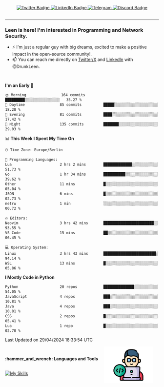 <div id="badges" align="center">
  <a href="https://twitter.com/DrunkLeen">
    <img src="https://img.shields.io/badge/Twitter-blue?style=for-the-badge&logo=twitter&logoColor=white" alt="Twitter Badge"/>
  </a>
  <a href="https://www.instagram.com/reza.df.x">  
    <img src="https://img.shields.io/badge/LinkedIn-skyblue?style=for-the-badge&logo=LinkedIn&logoColor=black" alt="LinkedIn Badge"/>
  </a>
  <a href="http://telegram.me/rezadfx">
    <img src="https://img.shields.io/badge/Telegram-white?style=for-the-badge&logo=telegram&logoColor=blue" alt=Telegram Badge"/>
  </a>
  <a href="https://twitter.com/DrunkLeen">
    <img src="https://img.shields.io/badge/Discord-gray?style=for-the-badge&logo=discord&logoColor=white" alt="Discord Badge"/>
  </a>
  <br>
  <img src="https://komarev.com/ghpvc/?username=drunkleen&style=flat-square&color=red" alt=""/>
</div>


---


### <summary><b> Leen is here! I'm interested in Programming and Network Security.</b></summary>

- :zap: I'm just a regular guy with big dreams, excited to make a positive impact in the open-source community!.
- :mailbox: You can reach me directly on [Twitter/X](https://twitter.com/DrunkLeen) and [LinkedIn](https://www.linkedin.com/in/drunkleen/) with @DrunkLeen.

<br>

<!-- <details>
<summary><b>:gear: &nbsp;Git statistics</b></summary>
<br>

[![Top Langs](https://github-readme-stats.vercel.app/api/top-langs/?username=drunkleen&layout=compact&theme=github_dark#gh-dark-mode-only)](https://github.com/drunkleen/github-readme-stats)
[![Top Langs](https://github-readme-stats.vercel.app/api/top-langs/?username=drunkleen&layout=compact&theme=vue#gh-light-mode-only)](https://github.com/drunkleen/github-readme-stats)
[![DrunkLeen's GitHub stats-Dark](https://github-readme-stats.vercel.app/api?username=drunkleen&show_icons=true&theme=github_dark#gh-dark-mode-only)](https://github.com/drunkleen/)
[![DrunkLeen's GitHub stats-Light](https://github-readme-stats.vercel.app/api?username=drunkleen&show_icons=true&theme=vue#gh-light-mode-only)](https://github.com/drunkleen/github-readme-stats)
[![willianrod's wakatime stats](https://github-readme-stats.vercel.app/api/wakatime?username=drunkleen&theme=github_dark#gh-dark-mode-only)](https://github.com/drunkleen/github-readme-stats)
[![willianrod's wakatime stats](https://github-readme-stats.vercel.app/api/wakatime?username=drunkleen&layout=compact&theme=vue#gh-light-mode-only)](https://github.com/drunkleen/github-readme-stats)

</details> -->


<!--START_SECTION:waka-->
**I'm an Early 🐤** 

```text
🌞 Morning                164 commits         █████████░░░░░░░░░░░░░░░░   35.27 % 
🌆 Daytime                85 commits          █████░░░░░░░░░░░░░░░░░░░░   18.28 % 
🌃 Evening                81 commits          ████░░░░░░░░░░░░░░░░░░░░░   17.42 % 
🌙 Night                  135 commits         ███████░░░░░░░░░░░░░░░░░░   29.03 % 
```


📊 **This Week I Spent My Time On** 

```text
🕑︎ Time Zone: Europe/Berlin

💬 Programming Languages: 
Lua                      2 hrs 2 mins        █████████████░░░░░░░░░░░░   51.73 % 
Go                       1 hr 34 mins        ██████████░░░░░░░░░░░░░░░   39.62 % 
Other                    11 mins             █░░░░░░░░░░░░░░░░░░░░░░░░   05.04 % 
JSON                     6 mins              █░░░░░░░░░░░░░░░░░░░░░░░░   02.73 % 
netrw                    1 min               ░░░░░░░░░░░░░░░░░░░░░░░░░   00.72 % 

🔥 Editors: 
Neovim                   3 hrs 42 mins       ███████████████████████░░   93.55 % 
VS Code                  15 mins             ██░░░░░░░░░░░░░░░░░░░░░░░   06.45 % 

💻 Operating System: 
Linux                    3 hrs 43 mins       ████████████████████████░   94.14 % 
WSL                      13 mins             █░░░░░░░░░░░░░░░░░░░░░░░░   05.86 % 
```

**I Mostly Code in Python** 

```text
Python                   20 repos            ██████████████░░░░░░░░░░░   54.05 % 
JavaScript               4 repos             ███░░░░░░░░░░░░░░░░░░░░░░   10.81 % 
Java                     4 repos             ███░░░░░░░░░░░░░░░░░░░░░░   10.81 % 
CSS                      2 repos             █░░░░░░░░░░░░░░░░░░░░░░░░   05.41 % 
Lua                      1 repo              █░░░░░░░░░░░░░░░░░░░░░░░░   02.70 % 
```




 Last Updated on 29/04/2024 18:33:54 UTC
<!--END_SECTION:waka-->

<img align='right' height='120' style="margin-right:20px" src='assets/img/programmer.png' alt='Programmer'>


<p align="center">
<br>



 <summary><b>:hammer_and_wrench: Languages and Tools</b></summary><br>
<p align="center">

[![My Skills](https://skillicons.dev/icons?i=git,python,rust,java,fastapi,django,flask,spring,linux,stackoverflow,vscode,idea,postgres,postman,ps,ae,pr,au&perline=9)](https://github.com/drunkleen/)

